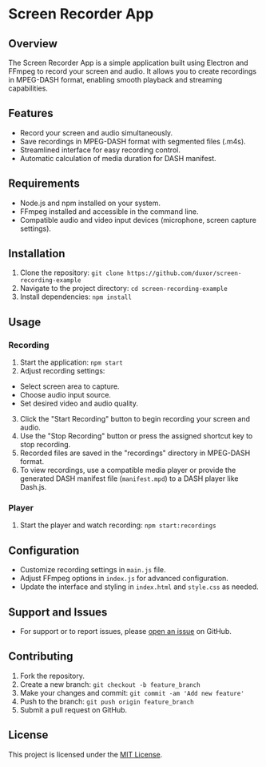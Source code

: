 # Screen Recorder App

## Overview

The Screen Recorder App is a simple application built using Electron and FFmpeg to record your screen and audio. It allows you to create recordings in MPEG-DASH format, enabling smooth playback and streaming capabilities.

## Features

- Record your screen and audio simultaneously.
- Save recordings in MPEG-DASH format with segmented files (.m4s).
- Streamlined interface for easy recording control.
- Automatic calculation of media duration for DASH manifest.

## Requirements

- Node.js and npm installed on your system.
- FFmpeg installed and accessible in the command line.
- Compatible audio and video input devices (microphone, screen capture settings).

## Installation

1. Clone the repository: `git clone https://github.com/duxor/screen-recording-example`
2. Navigate to the project directory: `cd screen-recording-example`
3. Install dependencies: `npm install`

## Usage

### Recording
1. Start the application: `npm start`
2. Adjust recording settings:
  - Select screen area to capture.
  - Choose audio input source.
  - Set desired video and audio quality.
3. Click the "Start Recording" button to begin recording your screen and audio.
4. Use the "Stop Recording" button or press the assigned shortcut key to stop recording.
5. Recorded files are saved in the "recordings" directory in MPEG-DASH format.
6. To view recordings, use a compatible media player or provide the generated DASH manifest file (`manifest.mpd`) to a DASH player like Dash.js.

### Player
1. Start the player and watch recording: `npm start:recordings`

## Configuration

- Customize recording settings in `main.js` file.
- Adjust FFmpeg options in `index.js` for advanced configuration.
- Update the interface and styling in `index.html` and `style.css` as needed.

## Support and Issues

- For support or to report issues, please [open an issue](https://github.com/duxor/screen-recording-example/issues) on GitHub.

## Contributing

1. Fork the repository.
2. Create a new branch: `git checkout -b feature_branch`
3. Make your changes and commit: `git commit -am 'Add new feature'`
4. Push to the branch: `git push origin feature_branch`
5. Submit a pull request on GitHub.

## License

This project is licensed under the [MIT License](LICENSE).
